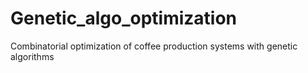 # Genetic_algo_optimization
Combinatorial optimization of coffee production systems with genetic algorithms
